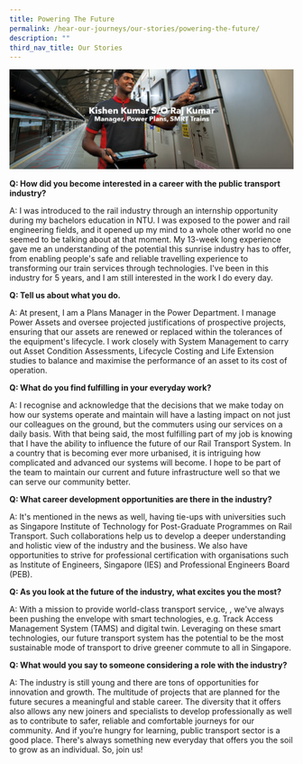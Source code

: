 ```yaml
---
title: Powering The Future
permalink: /hear-our-journeys/our-stories/powering-the-future/
description: ""
third_nav_title: Our Stories
---
```

![](/images/powering%20the%20future%20-%20kishen.png)

**Q: How did you become interested in a career with the public transport industry?**

A: I was introduced to the rail industry through an internship opportunity during my bachelors education in NTU. I was exposed to the power and rail engineering fields, and it opened up my mind to a whole other world no one seemed to be talking about at that moment. My 13-week long experience gave me an understanding of the potential this sunrise industry has to offer, from enabling people's safe and reliable travelling experience to transforming our train services through technologies. I've been in this industry for 5 years, and I am still interested in the work I do every day.

**Q: Tell us about what you do.**

A: At present, I am a Plans Manager in the Power Department. I manage Power Assets and oversee projected justifications of prospective projects, ensuring that our assets are renewed or replaced within the tolerances of the equipment's lifecycle. I work closely with System Management to carry out Asset Condition Assessments, Lifecycle Costing and Life Extension studies to balance and maximise the performance of an asset to its cost of operation.

**Q: What do you find fulfilling in your everyday work?**

A: I recognise and acknowledge that the decisions that we make today on how our systems operate and maintain will have a lasting impact on not just our colleagues on the ground, but the commuters using our services on a daily basis. With that being said, the most fulfilling part of my job is knowing that I have the ability to influence the future of our Rail Transport System. In a country that is becoming ever more urbanised, it is intriguing how complicated and advanced our systems will become. I hope to be part of the team to maintain our current and future infrastructure well so that we can serve our community better.

**Q: What career development opportunities are there in the industry?**

A: It's mentioned in the news as well, having tie-ups with universities such as Singapore Institute of Technology for Post-Graduate Programmes on Rail Transport. Such collaborations help us to develop a deeper understanding and holistic view of the industry and the business. We also have opportunities to strive for professional certification with organisations such as Institute of Engineers, Singapore (IES) and Professional Engineers Board (PEB).

**Q: As you look at the future of the industry, what excites you the most?**

A: With a mission to provide world-class transport service, , we've always been pushing the envelope with smart technologies, e.g. Track Access Management System (TAMS) and digital twin. Leveraging on these smart technologies, our future transport system has the potential to be the most sustainable mode of transport to drive greener commute to all in Singapore.

**Q: What would you say to someone considering a role with the industry?**

A: The industry is still young and there are tons of opportunities for innovation and growth. The multitude of projects that are planned for the future secures a meaningful and stable career. The diversity that it offers also allows any new joiners and specialists to develop professionally as well as to contribute to safer, reliable and comfortable journeys for our community. And if you’re hungry for learning, public transport sector is a good place. There's always something new everyday that offers you the soil to grow as an individual. So, join us!